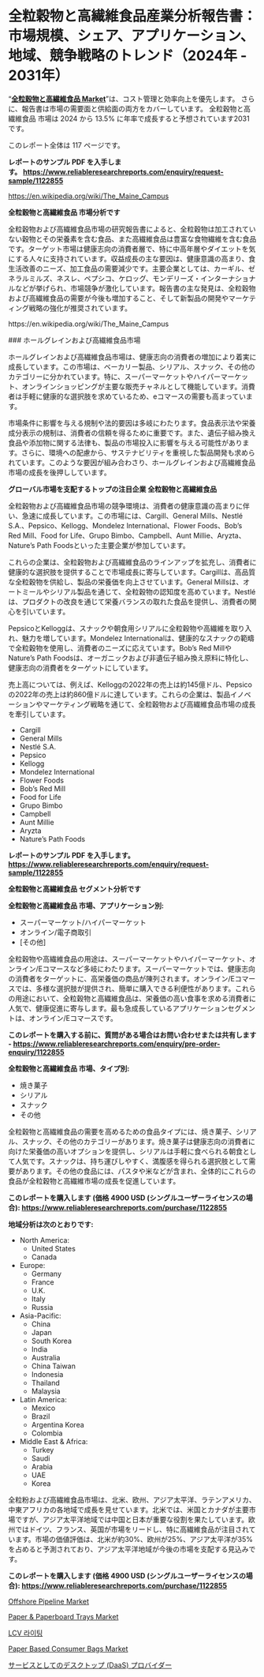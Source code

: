 <p><h1>全粒穀物と高繊維食品産業分析報告書：市場規模、シェア、アプリケーション、地域、競争戦略のトレンド（2024年 - 2031年）</h1></p><p>&ldquo;<strong><a href="https://www.reliableresearchreports.com/whole-grain-and-high-fiber-foods-r1122855">全粒穀物と高繊維食品 Market</a></strong>&rdquo;は、コスト管理と効率向上を優先します。 さらに、報告書は市場の需要面と供給面の両方をカバーしています。 全粒穀物と高繊維食品 市場は 2024 から 13.5% に年率で成長すると予想されています2031 です。</p>
<p>このレポート全体は 117 ページです。</p>
<p><strong>レポートのサンプル PDF を入手します。&nbsp;<a href="https://www.reliableresearchreports.com/enquiry/request-sample/1122855">https://www.reliableresearchreports.com/enquiry/request-sample/1122855</a></strong></p>
<p><a href="https://en.wikipedia.org/wiki/The_Maine_Campus">https://en.wikipedia.org/wiki/The_Maine_Campus</a></p>
<p><strong>全粒穀物と高繊維食品 市場分析です</strong></p>
<p><p>全粒穀物および高繊維食品市場の研究報告書によると、全粒穀物は加工されていない穀物とその栄養素を含む食品、また高繊維食品は豊富な食物繊維を含む食品です。ターゲット市場は健康志向の消費者層で、特に中高年層やダイエットを気にする人々に支持されています。収益成長の主な要因は、健康意識の高まり、食生活改善のニーズ、加工食品の需要減少です。主要企業としては、カーギル、ゼネラルミルズ、ネスレ、ペプシコ、ケロッグ、モンデリーズ・インターナショナルなどが挙げられ、市場競争が激化しています。報告書の主な発見は、全粒穀物および高繊維食品の需要が今後も増加すること、そして新製品の開発やマーケティング戦略の強化が推奨されています。</p></p>
<p>https://en.wikipedia.org/wiki/The_Maine_Campus</p>
<p><p>### ホールグレインおよび高繊維食品市場</p><p>ホールグレインおよび高繊維食品市場は、健康志向の消費者の増加により着実に成長しています。この市場は、ベーカリー製品、シリアル、スナック、その他のカテゴリーに分かれています。特に、スーパーマーケットやハイパーマーケット、オンラインショッピングが主要な販売チャネルとして機能しています。消費者は手軽に健康的な選択肢を求めているため、eコマースの需要も高まっています。</p><p>市場条件に影響を与える規制や法的要因は多岐にわたります。食品表示法や栄養成分表示の規制は、消費者の信頼を得るために重要です。また、遺伝子組み換え食品や添加物に関する法律も、製品の市場投入に影響を与える可能性があります。さらに、環境への配慮から、サステナビリティを重視した製品開発も求められています。このような要因が組み合わさり、ホールグレインおよび高繊維食品市場の成長を後押ししています。</p></p>
<p><strong>グローバル市場を支配するトップの注目企業 全粒穀物と高繊維食品</strong></p>
<p><p>全粒穀物および高繊維食品市場の競争環境は、消費者の健康意識の高まりに伴い、急速に成長しています。この市場には、Cargill、General Mills、Nestlé S.A.、Pepsico、Kellogg、Mondelez International、Flower Foods、Bob’s Red Mill、Food for Life、Grupo Bimbo、Campbell、Aunt Millie、Aryzta、Nature’s Path Foodsといった主要企業が参加しています。</p><p>これらの企業は、全粒穀物および高繊維食品のラインアップを拡充し、消費者に健康的な選択肢を提供することで市場成長に寄与しています。Cargillは、高品質な全粒穀物を供給し、製品の栄養価を向上させています。General Millsは、オートミールやシリアル製品を通じて、全粒穀物の認知度を高めています。Nestléは、プロダクトの改良を通じて栄養バランスの取れた食品を提供し、消費者の関心を引いています。</p><p>PepsicoとKelloggは、スナックや朝食用シリアルに全粒穀物や高繊維を取り入れ、魅力を増しています。Mondelez Internationalは、健康的なスナックの範疇で全粒穀物を使用し、消費者のニーズに応えています。Bob’s Red MillやNature’s Path Foodsは、オーガニックおよび非遺伝子組み換え原料に特化し、健康志向の消費者をターゲットにしています。</p><p>売上高については、例えば、Kelloggの2022年の売上は約145億ドル、Pepsicoの2022年の売上は約860億ドルに達しています。これらの企業は、製品イノベーションやマーケティング戦略を通じて、全粒穀物および高繊維食品市場の成長を牽引しています。</p></p>
<p><ul><li>Cargill</li><li>General Mills</li><li>Nestlé S.A.</li><li>Pepsico</li><li>Kellogg</li><li>Mondelez International</li><li>Flower Foods</li><li>Bob’s Red Mill</li><li>Food for Life</li><li>Grupo Bimbo</li><li>Campbell</li><li>Aunt Millie</li><li>Aryzta</li><li>Nature’s Path Foods</li></ul></p>
<p><strong>レポートのサンプル PDF を入手します。 <a href="https://www.reliableresearchreports.com/enquiry/request-sample/1122855">https://www.reliableresearchreports.com/enquiry/request-sample/1122855</a></strong></p>
<p><strong>全粒穀物と高繊維食品 セグメント分析です</strong></p>
<p><strong>全粒穀物と高繊維食品 市場、アプリケーション別:</strong></p>
<p><ul><li>スーパーマーケット/ハイパーマーケット</li><li>オンライン/電子商取引</li><li>[その他]</li></ul></p>
<p><p>全粒穀物や高繊維食品の用途は、スーパーマーケットやハイパーマーケット、オンライン/Eコマースなど多岐にわたります。スーパーマーケットでは、健康志向の消費者をターゲットに、高栄養価の商品が陳列されます。オンライン/Eコマースでは、多様な選択肢が提供され、簡単に購入できる利便性があります。これらの用途において、全粒穀物と高繊維食品は、栄養価の高い食事を求める消費者に人気で、健康促進に寄与します。最も急成長しているアプリケーションセグメントは、オンライン/Eコマースです。</p></p>
<p><strong>このレポートを購入する前に、質問がある場合はお問い合わせまたは共有します - <a href="https://www.reliableresearchreports.com/enquiry/pre-order-enquiry/1122855">https://www.reliableresearchreports.com/enquiry/pre-order-enquiry/1122855</a></strong></p>
<p><strong>全粒穀物と高繊維食品 市場、タイプ別:</strong></p>
<p><ul><li>焼き菓子</li><li>シリアル</li><li>スナック</li><li>その他</li></ul></p>
<p><p>全粒穀物と高繊維食品の需要を高めるための食品タイプには、焼き菓子、シリアル、スナック、その他のカテゴリーがあります。焼き菓子は健康志向の消費者に向けた栄養価の高いオプションを提供し、シリアルは手軽に食べられる朝食として人気です。スナックは、持ち運びしやすく、満腹感を得られる選択肢として需要があります。その他の食品には、パスタや米などが含まれ、全体的にこれらの食品が全粒穀物と高繊維市場の成長を促進しています。</p></p>
<p><strong>このレポートを購入します (価格 4900 USD (シングルユーザーライセンスの場合): <a href="https://www.reliableresearchreports.com/purchase/1122855">https://www.reliableresearchreports.com/purchase/1122855</a></strong></p>
<p><strong>地域分析は次のとおりです:</strong></p>
<p><ul>
    <li>
        North America:
        <ul>
            <li>United States</li>
            <li>Canada</li>
        </ul>
    </li>
    <li>
        Europe:
        <ul>
            <li>Germany</li>
            <li>France</li>
            <li>U.K.</li>
            <li>Italy</li>
            <li>Russia</li>
        </ul>
    </li>
    <li>
        Asia-Pacific:
        <ul>
            <li>China</li>
            <li>Japan</li>
            <li>South Korea</li>
            <li>India</li>
            <li>Australia</li>
            <li>China Taiwan</li>
            <li>Indonesia</li>
            <li>Thailand</li>
            <li>Malaysia</li>
        </ul>
    </li>
    <li>
        Latin America:
        <ul>
            <li>Mexico</li>
            <li>Brazil</li>
            <li>Argentina Korea</li>
            <li>Colombia</li>
        </ul>
    </li>
    <li>
        Middle East & Africa:
        <ul>
            <li>Turkey</li>
            <li>Saudi</li>
            <li>Arabia</li>
            <li>UAE</li>
            <li>Korea</li>
        </ul>
    </li>
    </ul></p>
<p><p>全粒粉および高繊維食品市場は、北米、欧州、アジア太平洋、ラテンアメリカ、中東アフリカの各地域で成長を見せています。北米では、米国とカナダが主要市場ですが、アジア太平洋地域では中国と日本が重要な役割を果たしています。欧州ではドイツ、フランス、英国が市場をリードし、特に高繊維食品が注目されています。市場の価値評価は、北米が約30%、欧州が25%、アジア太平洋が35%を占めると予測されており、アジア太平洋地域が今後の市場を支配する見込みです。</p></p>
<p><strong>このレポートを購入します (価格 4900 USD (シングルユーザーライセンスの場合): <a href="https://www.reliableresearchreports.com/purchase/1122855">https://www.reliableresearchreports.com/purchase/1122855</a></strong></p>
<p><p><a href="https://www.linkedin.com/pulse/global-offshore-pipeline-market-trends-forecasts-strategic-wnzpc?trackingId=L8HAqURgTHqm9j4rnYAmog%3D%3D">Offshore Pipeline Market</a></p><p><a href="https://medium.com/@basmakahin145/the-market-study-covers-the-paper-paperboard-trays-market-across-various-segments-eaf4ed9b2d51">Paper & Paperboard Trays Market</a></p><p><a href="https://medium.com/@iansanftyord09878/lcv-lighting-market-%EC%9D%98-%EA%B8%80%EB%A1%9C%EB%B2%8C-%EC%8B%9C%EC%9E%A5-%EA%B0%9C%EC%9A%94%EB%8A%94-%EC%A0%84-%EC%84%B8%EA%B3%84-%EB%B0%8F-%EC%A3%BC%EC%9A%94-%EC%8B%9C%EC%9E%A5%EC%9D%98-%EC%82%B0%EC%97%85%EC%97%90-%EC%98%81%ED%96%A5%EC%9D%84-%EB%AF%B8%EC%B9%98%EB%8A%94-%EC%A3%BC%EC%9A%94-%ED%8A%B8%EB%A0%8C%EB%93%9C%EC%97%90-%EB%8C%80%ED%95%9C-%EB%8F%85%ED%8A%B9%ED%95%9C-%EA%B4%80%EC%A0%90%EC%9D%84-%EC%A0%9C%EA%B3%B5%ED%95%A9%EB%8B%88%EB%8B%A4-1fd05c4c910e?postPublishedType=initial">LCV 라이팅</a></p><p><a href="https://medium.com/@basmakahin145/the-paper-based-consumer-bags-market-is-experiencing-higher-than-anticipated-demand-compared-to-f9889a35713f">Paper Based Consumer Bags Market</a></p><p><a href="https://medium.com/@lenorakris2023/desktop-as-a-service-daas-provider-market-%E3%81%AF-%E3%82%B3%E3%82%B9%E3%83%88%E7%AE%A1%E7%90%86%E3%81%A8%E5%8A%B9%E7%8E%87%E5%90%91%E4%B8%8A%E3%82%92%E5%84%AA%E5%85%88%E3%81%97%E3%81%BE%E3%81%99-%E3%81%95%E3%82%89%E3%81%AB-%E5%A0%B1%E5%91%8A%E6%9B%B8%E3%81%AF%E5%B8%82%E5%A0%B4%E3%81%AE%E9%9C%80%E8%A6%81%E9%9D%A2%E3%81%A8%E4%BE%9B%E7%B5%A6%E9%9D%A2%E3%81%AE%E4%B8%A1%E6%96%B9%E3%82%92%E3%82%AB%E3%83%90%E3%83%BC%E3%81%97%E3%81%A6%E3%81%84%E3%81%BE%E3%81%99-be3ca29bb489?postPublishedType=initial">サービスとしてのデスクトップ (DaaS) プロバイダー</a></p></p>